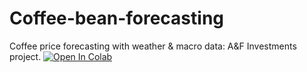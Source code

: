 # Coffee-bean-forecasting
Coffee price forecasting with weather &amp; macro data: A&amp;F Investments project.
[![Open In Colab](https://colab.research.google.com/assets/colab-badge.svg)](https://colab.research.google.com/github/Senyor-quant/Coffee-bean-forecasting/blob/main/notebooks/run_training.ipynb)

